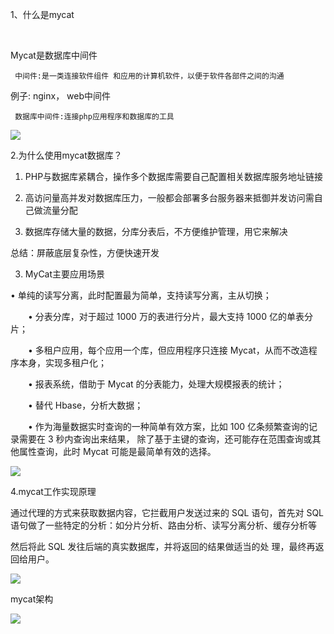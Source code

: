 1、什么是mycat

 

Mycat是数据库中间件

     中间件:是一类连接软件组件 和应用的计算机软件，以便于软件各部件之间的沟通



例子: nginx， web中间件

     数据库中间件:连接php应用程序和数据库的工具

![](https://gitee.com/hxc8/images7/raw/master/img/202407190809504.jpg)





2.为什么使用mycat数据库？

1.  PHP与数据库紧耦合，操作多个数据库需要自己配置相关数据库服务地址链接

1. 高访问量高并发对数据库压力，一般都会部署多台服务器来抵御并发访问需自己做流量分配

1. 数据库存储大量的数据，分库分表后，不方便维护管理，用它来解决



总结：屏蔽底层复杂性，方便快速开发



3. MyCat主要应用场景



• 单纯的读写分离，此时配置最为简单，支持读写分离，主从切换；

　　• 分表分库，对于超过 1000 万的表进行分片，最大支持 1000 亿的单表分片；

　　• 多租户应用，每个应用一个库，但应用程序只连接 Mycat，从而不改造程序本身，实现多租户化；

　　• 报表系统，借助于 Mycat 的分表能力，处理大规模报表的统计；

　　• 替代 Hbase，分析大数据；

　　• 作为海量数据实时查询的一种简单有效方案，比如 100 亿条频繁查询的记录需要在 3 秒内查询出来结果， 除了基于主键的查询，还可能存在范围查询或其他属性查询，此时 Mycat 可能是最简单有效的选择。



![](https://gitee.com/hxc8/images7/raw/master/img/202407190809913.jpg)





4.mycat工作实现原理



通过代理的方式来获取数据内容，它拦截用户发送过来的 SQL 语句，首先对 SQL 语句做了一些特定的分析：如分片分析、路由分析、读写分离分析、缓存分析等



然后将此 SQL 发往后端的真实数据库，并将返回的结果做适当的处 理，最终再返回给用户。



![](https://gitee.com/hxc8/images7/raw/master/img/202407190809083.jpg)





mycat架构



![](https://gitee.com/hxc8/images7/raw/master/img/202407190809911.jpg)

